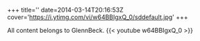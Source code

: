 +++
title=''
date=2014-03-14T20:16:53Z
cover='https://i.ytimg.com/vi/w64BBIgxQ_0/sddefault.jpg'
+++

All content belongs to GlennBeck.
{{< youtube w64BBIgxQ_0 >}}
